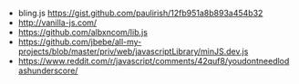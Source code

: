 - bling.js https://gist.github.com/paulirish/12fb951a8b893a454b32
- http://vanilla-js.com/
- https://github.com/albxncom/lib.js
- https://github.com/jbebe/all-my-projects/blob/master/priv/web/javascriptLibrary/minJS.dev.js
- https://www.reddit.com/r/javascript/comments/42quf8/youdontneedlodashunderscore/
